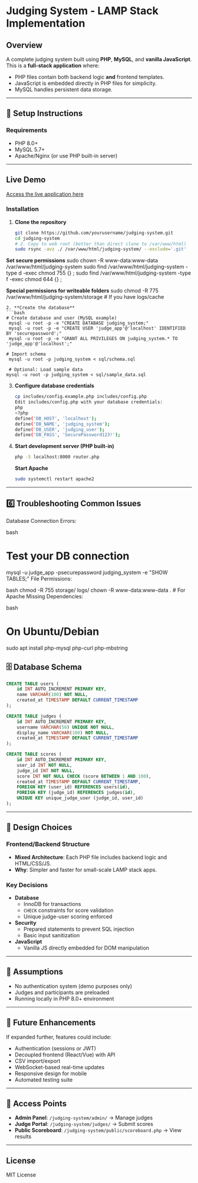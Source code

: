 # Judging System - LAMP Stack Implementation

## Overview
A complete judging system built using **PHP**, **MySQL**, and **vanilla JavaScript**. This is a **full-stack application** where:

- PHP files contain both backend logic **and** frontend templates.
- JavaScript is embedded directly in PHP files for simplicity.
- MySQL handles persistent data storage.

---

## 🔧 Setup Instructions

### Requirements
- PHP 8.0+
- MySQL 5.7+
- Apache/Nginx (or use PHP built-in server)

---

## Live Demo
[Access the live application here](https://judging-system-2.onrender.com)

### Installation

1. **Clone the repository**
   ```bash
   git clone https://github.com/yourusername/judging-system.git
   cd judging-system
   # 2. Copy to web root (better than direct clone to /var/www/html)
   sudo rsync -avz ./ /var/www/html/judging-system/ --exclude='.git'

**Set secure permissions**
sudo chown -R www-data:www-data /var/www/html/judging-system
sudo find /var/www/html/judging-system -type d -exec chmod 755 {} \;
sudo find /var/www/html/judging-system -type f -exec chmod 644 {} \;

**Special permissions for writeable folders**
sudo chmod -R 775 /var/www/html/judging-system/storage  # If you have logs/cache
   ```
2. **Create the database**
   ```bash
   # Create database and user (MySQL example)
    mysql -u root -p -e "CREATE DATABASE judging_system;"
    mysql -u root -p -e "CREATE USER 'judge_app'@'localhost' IDENTIFIED BY 'securepassword';"
    mysql -u root -p -e "GRANT ALL PRIVILEGES ON judging_system.* TO 'judge_app'@'localhost';" 

   # Import schema
    mysql -u root -p judging_system < sql/schema.sql

    # Optional: Load sample data
   mysql -u root -p judging_system < sql/sample_data.sql

   ```

3. **Configure database credentials**
   ```bash
   cp includes/config.example.php includes/config.php
   Edit includes/config.php with your database credentials:
   php
   <?php
   define('DB_HOST', 'localhost');
   define('DB_NAME', 'judging_system');
   define('DB_USER', 'judging_user');
   define('DB_PASS', 'SecurePassword123!');
   
   ```

4. **Start development server (PHP built-in)**
   ```bash
   php -S localhost:8000 router.php
   ```
   **Start Apache**
   ```bash
   sudo systemctl restart apache2
   ```

---
## 6️⃣ Troubleshooting Common Issues
Database Connection Errors:

bash
# Test your DB connection
mysql -u judge_app -psecurepassword judging_system -e "SHOW TABLES;"
File Permissions:

bash
chmod -R 755 storage/ logs/
chown -R www-data:www-data .  # For Apache
Missing Dependencies:

bash
# On Ubuntu/Debian
sudo apt install php-mysql php-curl php-mbstring


## 🗄️ Database Schema

```sql
CREATE TABLE users (
    id INT AUTO_INCREMENT PRIMARY KEY,
    name VARCHAR(100) NOT NULL,
    created_at TIMESTAMP DEFAULT CURRENT_TIMESTAMP
);

CREATE TABLE judges (
    id INT AUTO_INCREMENT PRIMARY KEY,
    username VARCHAR(50) UNIQUE NOT NULL,
    display_name VARCHAR(100) NOT NULL,
    created_at TIMESTAMP DEFAULT CURRENT_TIMESTAMP
);

CREATE TABLE scores (
    id INT AUTO_INCREMENT PRIMARY KEY,
    user_id INT NOT NULL,
    judge_id INT NOT NULL,
    score INT NOT NULL CHECK (score BETWEEN 1 AND 100),
    created_at TIMESTAMP DEFAULT CURRENT_TIMESTAMP,
    FOREIGN KEY (user_id) REFERENCES users(id),
    FOREIGN KEY (judge_id) REFERENCES judges(id),
    UNIQUE KEY unique_judge_user (judge_id, user_id)
);
```

---

## 🎨 Design Choices

### Frontend/Backend Structure
- **Mixed Architecture**: Each PHP file includes backend logic and HTML/CSS/JS.
- **Why**: Simpler and faster for small-scale LAMP stack apps.

### Key Decisions
- **Database**
  - InnoDB for transactions
  - `CHECK` constraints for score validation
  - Unique judge-user scoring enforced
- **Security**
  - Prepared statements to prevent SQL injection
  - Basic input sanitization
- **JavaScript**
  - Vanilla JS directly embedded for DOM manipulation

---

## 🤔 Assumptions
- No authentication system (demo purposes only)
- Judges and participants are preloaded
- Running locally in PHP 8.0+ environment

---

## 🚀 Future Enhancements
If expanded further, features could include:
- Authentication (sessions or JWT)
- Decoupled frontend (React/Vue) with API
- CSV import/export
- WebSocket-based real-time updates
- Responsive design for mobile
- Automated testing suite

---



## 🔗 Access Points

- **Admin Panel**: `/judging-system/admin/` → Manage judges
- **Judge Portal**: `/judging-system/judges/` → Submit scores
- **Public Scoreboard**: `/judging-system/public/scoreboard.php` → View results

---

## License
MIT License